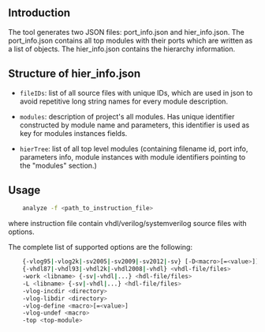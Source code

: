 ## Introduction
The tool  generates two JSON files: port_info.json and hier_info.json. The port_info.json contains all top modules with their ports which are written as a list of objects. The hier_info.json contains the hierarchy information.

## Structure of hier_info.json

- `fileIDs`: list of all source files with unique IDs, which are used in json to avoid repetitive long string names for every module description.

- `modules`: description of project's all modules. Has unique identifier constructed by module name and parameters, this identifier is used as key for modules instances fields. 

- `hierTree`: list of all top level modules (containing filename id, port info, parameters info, module instances with module identifiers pointing to the "modules" section.)


## Usage
```bash
	analyze -f <path_to_instruction_file>
```
where instruction file contain vhdl/verilog/systemverilog source files with options. 

The complete list of supported options are the following:
```bash
	{-vlog95|-vlog2k|-sv2005|-sv2009|-sv2012|-sv} [-D<macro>[=<value>]] <verilog-file/files>
	{-vhdl87|-vhdl93|-vhdl2k|-vhdl2008|-vhdl} <vhdl-file/files>
	-work <libname> {-sv|-vhdl|...} <hdl-file/files>
	-L <libname> {-sv|-vhdl|...} <hdl-file/files>
	-vlog-incdir <directory>
	-vlog-libdir <directory>
	-vlog-define <macro>[=<value>]
	-vlog-undef <macro>
	-top <top-module>
```
